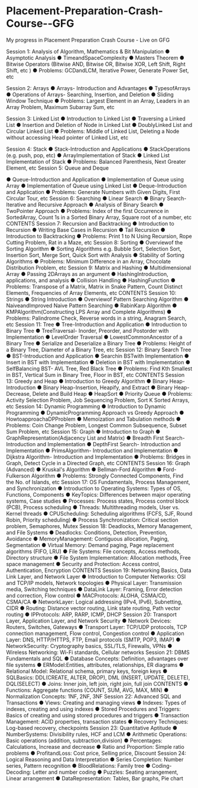 # Placement-Preparation-Crash-Course--GFG
My progress in Placement Preparation Crash Course - Live on GFG

 Session 1: Analysis of Algorithm, Mathematics & Bit Manipulation
 ● Asymptotic Analysis
 ● TimeandSpaceComplexity
 ● Masters Theorem
 ● Bitwise Operators (Bitwise AND, Bitwise OR, Bitwise XOR, Left Shift, Right
 Shift, etc )
 ● Problems: GCDandLCM, Iterative Power, Generate Power Set, etc


 
 Session 2: Arrays
 ● Arrays- Introduction and Advantages
 ● TypesofArrays
 ● Operations of Arrays- Searching, Insertion, and Deletion
 ● Sliding Window Technique
 ● Problems: Largest Element in an Array, Leaders in an Array Problem, Maximum
 Subarray Sum, etc


 Session 3: Linked List
 ● Introduction to Linked List
 ● Traversing a Linked List
 ● Insertion and Deletion of Node in Linked List
 ● DoublyLinked List and Circular Linked List
 ● Problems: Middle of Linked List, Deleting a Node without accessing Head
 pointer of Linked List, etc

 

 Session 4: Stack
 ● Stack-Introduction and Applications
 ● StackOperations (e.g. push, pop, etc)
 ● ArrayImplementation of Stack
 ● Linked List Implementation of Stack
 ● Problems: Balanced Parenthesis, Next Greater Element, etc
 Session 5: Queue and Deque

 
 ● Queue-Introduction and Application
 ● Implementation of Queue using Array
 ● Implementation of Queue using Linked List
 ● Deque-Introduction and Application
 ● Problems: Generate Numbers with Given Digits, First Circular Tour, etc
 Session 6: Searching
 ● Linear Search
 ● Binary Search- Iterative and Recursive Approach
 ● Analysis of Binary Search
 ● TwoPointer Approach
 ● Problems: Index of the first Occurrence in SortedArray, Count 1s in a Sorted
 Binary Array, Square root of a number, etc
CONTENTS
 Session 7: Recursion and Backtracking
 ● Introduction to Recursion
 ● Writing Base Cases in Recursion
 ● Tail Recursion
 ● Introduction to Backtracking
 ● Problems: Print 1 to N Using Recursion, Rope Cutting Problem, Rat in a Maze,
 etc
 Session 8: Sorting
 ● Overviewof the Sorting Algorithm
 ● Sorting Algorithms e.g. Bubble Sort, Selection Sort, Insertion Sort, Merge Sort,
 Quick Sort with Analysis
 ● Stability of Sorting Algorithms
 ● Problems: Minimum Difference in an Array, Chocolate Distribution Problem, etc
 Session 9: Matrix and Hashing
 ● Multidimensional Array
 ● Passing 2DArrays as an argument
 ● HashingIntroduction, applications, and analysis
 ● Collision Handling
 ● HashingFunction
 ● Problems: Transpose of a Matrix, Matrix in Snake Pattern, Count Distinct
 Elements, Frequencies of Array Elements, etc
CONTENTS
 Session 10: Strings
 ● String Introduction
 ● Overviewof Pattern Searching Algorithm
 ● NaiveandImproved Naive Pattern Searching
 ● RabinKarp Algorithm
 ● KMPAlgorithm(Constructing LPS Array and Complete Algorithms)
 ● Problems: Palindrome Check, Reverse words in a string, Anagram Search, etc
 Session 11: Tree
 ● Tree-Introduction and Application
 ● Introduction to Binary Tree
 ● TreeTraversal- Inorder, Preorder, and Postorder with Implementation
 ● LevelOrder Traversal
 ● LowestCommonAncestor of a Binary Tree
 ● Serialize and Deserialize a Binary Tree
 ● Problems: Height of a Binary Tree, Diameter of a Binary Tree, etc
 Session 12: Binary Search Tree
 ● BST-Introduction and Application
 ● Searchin BSTwith Implementation
 ● Insert in BST with Implementation
 ● Deletion in BST with Implementation
 ● SelfBalancing BST- AVL Tree, Red Black Tree
 ● Problems: Find Kth Smallest in BST, Vertical Sum in Binary Tree, Floor in BST,
 etc
CONTENTS
 Session 13: Greedy and Heap
 ● Introduction to Greedy Algorithm
 ● Binary Heap-Introduction
 ● Binary Heap-Insertion, Heapify, and Extract
 ● Binary Heap-Decrease, Delete and Build Heap
 ● HeapSort
 ● Priority Queue
 ● Problems: Activity Selection Problem, Job Sequencing Problem, Sort K Sorted
 Arrays, etc
 Session 14: Dynamic Programming
 ● Introduction to Dynamic Programming
 ● DynamicProgramming Approach vs Greedy Approach
 ● HowtoapproachaDPProblem
 ● Memoization and Tabulation methods
 ● Problems: Coin Change Problem, Longest Common Subsequence, Subset Sum
 Problem, etc
 Session 15: Graph
 ● Introduction to Graph
 ● GraphRepresentation(Adjacency List and Matrix)
 ● Breadth First Search- Introduction and Implementation
 ● DepthFirst Search- Introduction and Implementation
 ● PrimsAlgorithm- Introduction and Implementation
 ● Dijkstra Algorithm- Introduction and Implementation
 ● Problems: Bridges in Graph, Detect Cycle in a Directed Graph, etc
CONTENTS
 Session 16: Graph (Advanced)
 ● Kruskal's Algorithm
 ● Bellman-Ford Algorithm
 ● Ford-Fulkerson Algorithm
 ● Problems: Strongly Connected Components, Find the No. of Islands, etc
 Session 17: OS Fundamentals, Process Management, and Synchronization
 ● Introduction to Operating Systems: Types of OS, Functions, Components
 ● KeyTopics: Differences between major operating systems, Case studies
 ● Processes: Process states, Process control block (PCB), Process scheduling
 ● Threads: Multithreading models, User vs. Kernel threads
 ● CPUScheduling: Scheduling algorithms (FCFS, SJF, Round Robin, Priority
 scheduling)
 ● Process Synchronization: Critical section problem, Semaphores, Mutex
 Session 18: Deadlocks, Memory Management, and File Systems
 ● Deadlocks: Conditions, Detection, Prevention, Avoidance
 ● MemoryManagement: Contiguous allocation, Paging, Segmentation
 ● Virtual Memory: Demand paging, Page replacement algorithms (FIFO, LRU)
 ● File Systems: File concepts, Access methods, Directory structure
 ● File System Implementation: Allocation methods, Free space management
 ● Security and Protection: Access control, Authentication, Encryption
CONTENTS
 Session 19: Networking Basics, Data Link Layer, and Network Layer
 ● Introduction to Computer Networks: OSI and TCP/IP models, Network
 topologies
 ● Physical Layer: Transmission media, Switching techniques
 ● DataLink Layer: Framing, Error detection and correction, Flow control
 ● MACProtocols: ALOHA, CSMA/CD, CSMA/CA
 ● NetworkLayer: Logical addressing (IPv4, IPv6), Subnetting, CIDR
 ● Routing: Distance vector routing, Link state routing, Path vector routing
 ● IPProtocols: ARP, RARP, ICMP, DHCP
 Session 20: Transport Layer, Application Layer, and Network Security
 ● Network Devices: Routers, Switches, Gateways
 ● Transport Layer: TCP/UDP protocols, TCP connection management, Flow
 control, Congestion control
 ● Application Layer: DNS, HTTP/HTTPS, FTP, Email protocols (SMTP, POP3,
 IMAP)
 ● NetworkSecurity: Cryptography basics, SSL/TLS, Firewalls, VPNs
 ● Wireless Networking: Wi-Fi standards, Cellular networks
 Session 21: DBMS Fundamentals and SQL
 ● Database Concepts: Definition, advantages over file systems
 ● ERModel:Entities, attributes, relationships, ER diagrams
 ● Relational Model: Relational schema, primary keys, foreign keys
 ● SQLBasics: DDL(CREATE, ALTER, DROP), DML (INSERT, UPDATE, DELETE),
 DQL(SELECT)
 ● Joins: Inner join, left join, right join, full join
CONTENTS
 ● Functions: Aggregate functions (COUNT, SUM, AVG, MAX, MIN)
 ● Normalization Concepts: 1NF, 2NF, 3NF
 Session 22: Advanced SQL and Transactions
 ● Views: Creating and managing views
 ● Indexes: Types of indexes, creating and using indexes
 ● Stored Procedures and Triggers: Basics of creating and using stored procedures
 and triggers
 ● Transaction Management: ACID properties, transaction states
 ● Recovery Techniques: Log-based recovery, checkpoints
 Session 23: Quantitative Aptitude
 ● NumberSystems: Divisibility rules, HCF and LCM
 ● Arithmetic Operations: Basic operations (addition, subtraction,division)
 ● Percentages: Calculations, Increase and decrease
 ● Ratio and Proportion: Simple ratio problems
 ● ProfitandLoss: Cost price, Selling price, Discount
 Session 24: Logical Reasoning and Data Interpretation
 ● Series Completion: Number series, Pattern recognition
 ● BloodRelations: Family tree
 ● Coding-Decoding: Letter and number coding
 ● Puzzles: Seating arrangement, Linear arrangement
 ● DataRepresentation: Tables, Bar graphs, Pie chart
